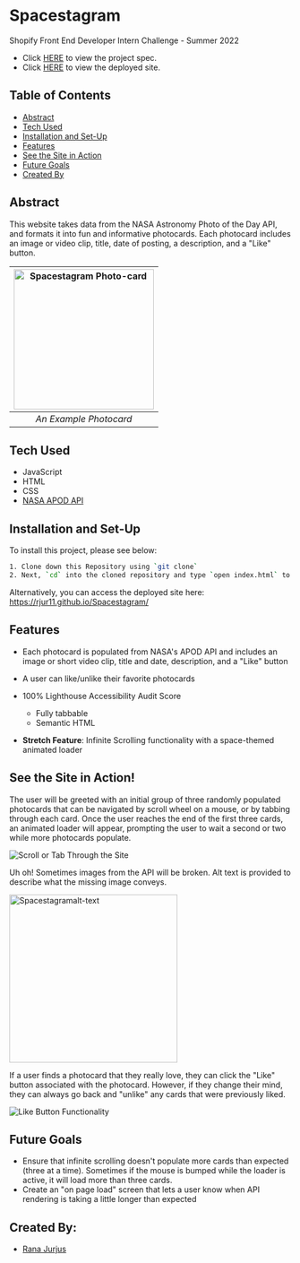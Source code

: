 
# Spacestagram

Shopify Front End Developer Intern Challenge - Summer 2022 

- Click [HERE](https://docs.google.com/document/d/13zXpyrC2yGxoLXKktxw2VJG2Jw8SdUfliLM-bYQLjqE/edit#) to view the project spec.
- Click [HERE](https://rjur11.github.io/Spacestagram/) to view the deployed site.

## Table of Contents
- [Abstract](#abstract)
- [Tech Used](#tech-used)
- [Installation and Set-Up](#installation-and-set-up)
- [Features](#features)
- [See the Site in Action](#see-the-site-in-action)
- [Future Goals](#future-goals)
- [Created By](#created-by)

## Abstract

This website takes data from the NASA Astronomy Photo of the Day API, and formats it into fun and informative photocards. Each photocard includes an image or video clip, title, date of posting, a description, and a "Like" button. 

|<img width="250" alt="Spacestagram Photo-card" src="https://user-images.githubusercontent.com/69861203/149709252-cacb27dd-7bcb-442c-9240-4509922cfb02.png"> | 
|:--:| 
| *An Example Photocard* |

## Tech Used

- JavaScript
- HTML
- CSS
- [NASA APOD API](https://api.nasa.gov/)


## Installation and Set-Up

To install this project, please see below:

```bash
1. Clone down this Repository using `git clone`
2. Next, `cd` into the cloned repository and type `open index.html` to view the site.
```
Alternatively, you can access the deployed site here: https://rjur11.github.io/Spacestagram/
    
## Features

- Each photocard is populated from NASA's APOD API and includes an image or short video clip, title and date, description, and a "Like" button
- A user can like/unlike their favorite photocards
- 100% Lighthouse Accessibility Audit Score
  - Fully tabbable
  - Semantic HTML

- __Stretch Feature__: Infinite Scrolling functionality with a space-themed animated loader


## See the Site in Action! 

The user will be greeted with an initial group of three randomly populated photocards that can be navigated by scroll wheel on a mouse, or by tabbing through each card. Once the user reaches the end of the first three cards, an animated loader will appear, prompting the user to wait a second or two while more photocards populate.

![Scroll or Tab Through the Site](https://media.giphy.com/media/01wMfH0jVHnMhvgXWy/giphy.gif)

Uh oh! Sometimes images from the API will be broken. Alt text is provided to describe what the missing image conveys.

<img width="300" alt="Spacestagramalt-text" src="https://user-images.githubusercontent.com/69861203/149710540-9a517c11-a33c-43f5-ba02-fccbcad09128.png">

If a user finds a photocard that they really love, they can click the "Like" button associated with the photocard. However, if they change their mind, they can always go back and "unlike" any cards that were previously liked.

![Like Button Functionality](https://media.giphy.com/media/7Cb5JO03rOpZhysmtx/giphy.gif)

## Future Goals

- Ensure that infinite scrolling doesn't populate more cards than expected (three at a time). Sometimes if the mouse is bumped while the loader is active, it will load more than three cards.
- Create an "on page load" screen that lets a user know when API rendering is taking a little longer than expected

## Created By:

- [Rana Jurjus](https://github.com/rjur11)





